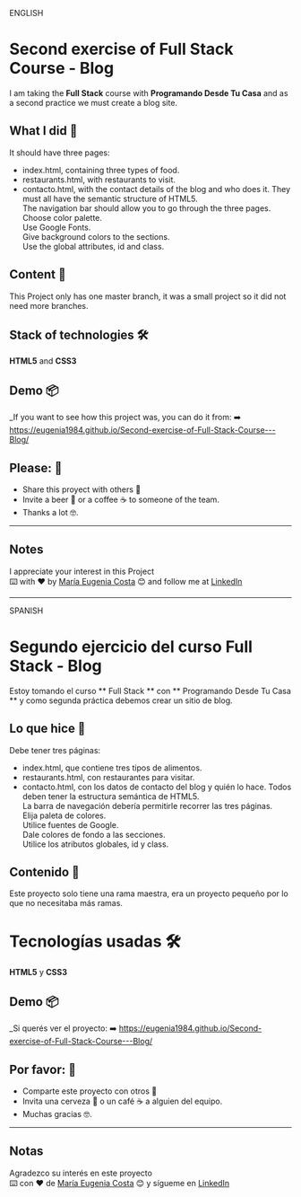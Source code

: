 ENGLISH

# Second exercise of Full Stack Course - Blog

I am taking the **Full Stack** course with **Programando Desde Tu Casa**  and as a second practice we must create a blog site.

## What I did 🚀
It should have three pages:
* index.html, containing three types of food.
* restaurants.html, with restaurants to visit.
* contacto.html, with the contact details of the blog and who does it.
They must all have the semantic structure of HTML5. <br> 
The navigation bar should allow you to go through the three pages. <br>
Choose color palette. <br>
Use Google Fonts. <br>
Give background colors to the sections. <br>
Use the global attributes, id and class.

## Content 🚀
This Project only has one master branch, it was a small project so it did not need more branches.

## Stack of technologies 🛠️

**HTML5** and **CSS3**

## Demo 📦
_If you want to see how this project was, you can do it from:
:arrow_right: https://eugenia1984.github.io/Second-exercise-of-Full-Stack-Course---Blog/


## Please: 🎁

* Share this proyect with others 📢
* Invite a beer 🍺 or a coffee ☕  to someone of the team. 
* Thanks a lot 🤓.

---
## Notes
I appreciate your interest in this Project <br/>
⌨️ with ❤️ by [María Eugenia Costa](https://github.com/eugenia1984) 😊 and follow me at [LinkedIn]( http://www.linkedin.com/in/maríaeugeniacosta) 

---

SPANISH

# Segundo ejercicio del curso Full Stack - Blog

Estoy tomando el curso ** Full Stack ** con ** Programando Desde Tu Casa ** y como segunda práctica debemos crear un sitio de blog.

## Lo que hice 🚀
Debe tener tres páginas:
* index.html, que contiene tres tipos de alimentos.
* restaurants.html, con restaurantes para visitar.
* contacto.html, con los datos de contacto del blog y quién lo hace.
Todos deben tener la estructura semántica de HTML5. <br>
La barra de navegación debería permitirle recorrer las tres páginas. <br>
Elija paleta de colores. <br>
Utilice fuentes de Google. <br>
Dale colores de fondo a las secciones. <br>
Utilice los atributos globales, id y class.

## Contenido 🚀
Este proyecto solo tiene una rama maestra, era un proyecto pequeño por lo que no necesitaba más ramas.

# Tecnologías usadas 🛠️

**HTML5** y **CSS3**

## Demo 📦
_Si querés ver el proyecto:
:arrow_right: https://eugenia1984.github.io/Second-exercise-of-Full-Stack-Course---Blog/

## Por favor: 🎁

* Comparte este proyecto con otros 📢
* Invita una cerveza 🍺 o un café ☕ a alguien del equipo.
* Muchas gracias 🤓.

---
## Notas
Agradezco su interés en este proyecto <br/>
⌨️ con ❤️ de [María Eugenia Costa](https://github.com/eugenia1984) 😊 y sígueme en [LinkedIn](http://www.linkedin.com/in/maríaeugeniacosta)

